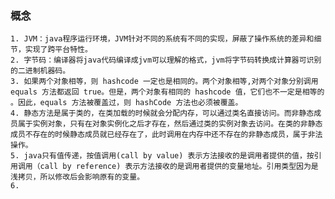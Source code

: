 ### 概念
    1. JVM：java程序运行环境，JVM针对不同的系统有不同的实现，屏蔽了操作系统的差异和细节，实现了跨平台特性。
    2. 字节码：编译器将java代码编译成jvm可以理解的格式，jvm将字节码转换成计算器可识别的二进制机器码。
    3. 如果两个对象相等，则 hashcode 一定也是相同的。两个对象相等,对两个对象分别调用 equals 方法都返回 true。但是，两个对象有相同的 hashcode 值，它们也不一定是相等的 。因此，equals 方法被覆盖过，则 hashCode 方法也必须被覆盖。
    4. 静态方法是属于类的，在类加载的时候就会分配内存，可以通过类名直接访问。而非静态成员属于实例对象，只有在对象实例化之后才存在，然后通过类的实例对象去访问。在类的非静态成员不存在的时候静态成员就已经存在了，此时调用在内存中还不存在的非静态成员，属于非法操作。
    5. java只有值传递，按值调用(call by value) 表示方法接收的是调用者提供的值，按引用调用（call by reference) 表示方法接收的是调用者提供的变量地址。引用类型因为是浅拷贝，所以修改后会影响原有的变量。
    6. 